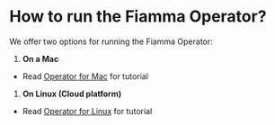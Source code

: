 # How to run the Fiamma Operator?

We offer two options for running the Fiamma Operator:



1. **On a Mac**

* Read [Operator for Mac](operator-for-mac/) for tutorial

1. **On Linux (Cloud platform)**

* Read [Operator for Linux](operator-for-linux/) for tutorial

